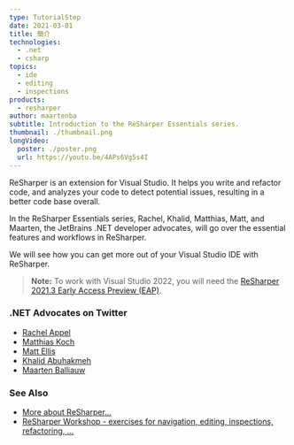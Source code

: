 ```yaml
---
type: TutorialStep
date: 2021-03-01
title: 簡介
technologies:
  - .net
  - csharp
topics:
  - ide
  - editing
  - inspections
products:
  - resharper
author: maartenba
subtitle: Introduction to the ReSharper Essentials series.
thumbnail: ./thumbnail.png
longVideo:
  poster: ./poster.png
  url: https://youtu.be/4APs6Vg5s4I
---
```


ReSharper is an extension for Visual Studio. It helps you write and refactor code, and analyzes your code to detect potential issues, resulting in a better code base overall.

In the ReSharper Essentials series, Rachel, Khalid, Matthias, Matt, and Maarten, the JetBrains .NET developer advocates, will go over the essential features and workflows in ReSharper.

We will see how you can get more out of your Visual Studio IDE with ReSharper.

> **Note:** To work with Visual Studio 2022, you will need the [ReSharper 2021.3 Early Access Preview (EAP)](https://www.jetbrains.com/resharper/eap/).

### .NET Advocates on Twitter

- [Rachel Appel](https://www.twitter.com/RachelAppel)
- [Matthias Koch](https://www.twitter.com/matkoch87)
- [Matt Ellis](https://www.twitter.com/citizenmatt)
- [Khalid Abuhakmeh](https://www.twitter.com/buhakmeh)
- [Maarten Balliauw](https://www.twitter.com/MaartenBalliauw)

### See Also

- [More about ReSharper...](https://www.jetbrains.com/resharper/)
- [ReSharper Workshop - exercises for navigation, editing, inspections, refactoring, ...](https://github.com/JetBrains/resharper-rider-samples)